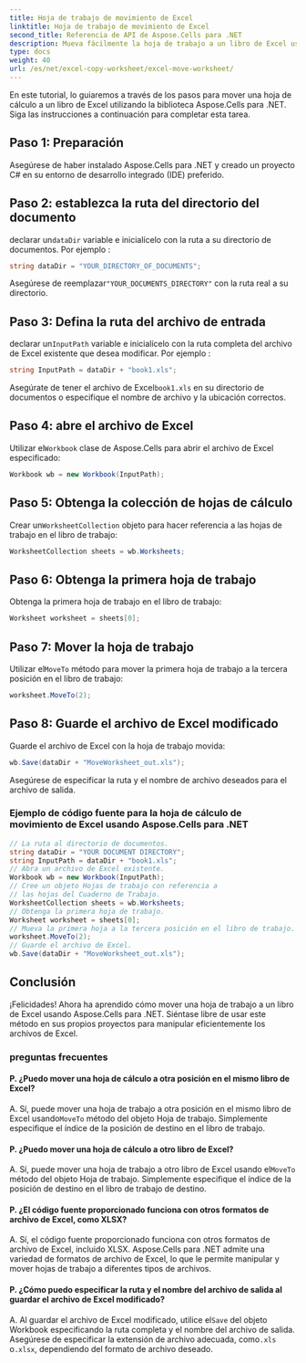 ```yaml
---
title: Hoja de trabajo de movimiento de Excel
linktitle: Hoja de trabajo de movimiento de Excel
second_title: Referencia de API de Aspose.Cells para .NET
description: Mueva fácilmente la hoja de trabajo a un libro de Excel usando Aspose.Cells para .NET.
type: docs
weight: 40
url: /es/net/excel-copy-worksheet/excel-move-worksheet/
---
```

En este tutorial, lo guiaremos a través de los pasos para mover una hoja de cálculo a un libro de Excel utilizando la biblioteca Aspose.Cells para .NET. Siga las instrucciones a continuación para completar esta tarea.


## Paso 1: Preparación

Asegúrese de haber instalado Aspose.Cells para .NET y creado un proyecto C# en su entorno de desarrollo integrado (IDE) preferido.

## Paso 2: establezca la ruta del directorio del documento

 declarar un`dataDir` variable e inicialícelo con la ruta a su directorio de documentos. Por ejemplo :

```csharp
string dataDir = "YOUR_DIRECTORY_OF_DOCUMENTS";
```

 Asegúrese de reemplazar`"YOUR_DOCUMENTS_DIRECTORY"` con la ruta real a su directorio.

## Paso 3: Defina la ruta del archivo de entrada

 declarar un`InputPath` variable e inicialícelo con la ruta completa del archivo de Excel existente que desea modificar. Por ejemplo :

```csharp
string InputPath = dataDir + "book1.xls";
```

 Asegúrate de tener el archivo de Excel`book1.xls` en su directorio de documentos o especifique el nombre de archivo y la ubicación correctos.

## Paso 4: abre el archivo de Excel

 Utilizar el`Workbook` clase de Aspose.Cells para abrir el archivo de Excel especificado:

```csharp
Workbook wb = new Workbook(InputPath);
```

## Paso 5: Obtenga la colección de hojas de cálculo

 Crear un`WorksheetCollection` objeto para hacer referencia a las hojas de trabajo en el libro de trabajo:

```csharp
WorksheetCollection sheets = wb.Worksheets;
```

## Paso 6: Obtenga la primera hoja de trabajo

Obtenga la primera hoja de trabajo en el libro de trabajo:

```csharp
Worksheet worksheet = sheets[0];
```

## Paso 7: Mover la hoja de trabajo

 Utilizar el`MoveTo` método para mover la primera hoja de trabajo a la tercera posición en el libro de trabajo:

```csharp
worksheet.MoveTo(2);
```

## Paso 8: Guarde el archivo de Excel modificado

Guarde el archivo de Excel con la hoja de trabajo movida:

```csharp
wb.Save(dataDir + "MoveWorksheet_out.xls");
```

Asegúrese de especificar la ruta y el nombre de archivo deseados para el archivo de salida.

### Ejemplo de código fuente para la hoja de cálculo de movimiento de Excel usando Aspose.Cells para .NET 
```csharp
// La ruta al directorio de documentos.
string dataDir = "YOUR DOCUMENT DIRECTORY";
string InputPath = dataDir + "book1.xls";
// Abra un archivo de Excel existente.
Workbook wb = new Workbook(InputPath);
// Cree un objeto Hojas de trabajo con referencia a
// las hojas del Cuaderno de Trabajo.
WorksheetCollection sheets = wb.Worksheets;
// Obtenga la primera hoja de trabajo.
Worksheet worksheet = sheets[0];
// Mueva la primera hoja a la tercera posición en el libro de trabajo.
worksheet.MoveTo(2);
// Guarde el archivo de Excel.
wb.Save(dataDir + "MoveWorksheet_out.xls");
```

## Conclusión

¡Felicidades! Ahora ha aprendido cómo mover una hoja de trabajo a un libro de Excel usando Aspose.Cells para .NET. Siéntase libre de usar este método en sus propios proyectos para manipular eficientemente los archivos de Excel.

### preguntas frecuentes

#### P. ¿Puedo mover una hoja de cálculo a otra posición en el mismo libro de Excel?

A.  Sí, puede mover una hoja de trabajo a otra posición en el mismo libro de Excel usando`MoveTo` método del objeto Hoja de trabajo. Simplemente especifique el índice de la posición de destino en el libro de trabajo.

#### P. ¿Puedo mover una hoja de cálculo a otro libro de Excel?

A.  Sí, puede mover una hoja de trabajo a otro libro de Excel usando el`MoveTo` método del objeto Hoja de trabajo. Simplemente especifique el índice de la posición de destino en el libro de trabajo de destino.

#### P. ¿El código fuente proporcionado funciona con otros formatos de archivo de Excel, como XLSX?

A. Sí, el código fuente proporcionado funciona con otros formatos de archivo de Excel, incluido XLSX. Aspose.Cells para .NET admite una variedad de formatos de archivo de Excel, lo que le permite manipular y mover hojas de trabajo a diferentes tipos de archivos.

#### P. ¿Cómo puedo especificar la ruta y el nombre del archivo de salida al guardar el archivo de Excel modificado?

A.  Al guardar el archivo de Excel modificado, utilice el`Save` del objeto Workbook especificando la ruta completa y el nombre del archivo de salida. Asegúrese de especificar la extensión de archivo adecuada, como`.xls` o`.xlsx`, dependiendo del formato de archivo deseado.